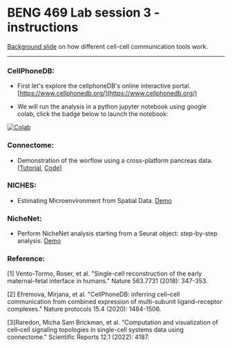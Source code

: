 # BENG 469 Lab session 3 - instructions

[Background slide](https://docs.google.com/presentation/d/1Wsw-ZFaIEPDwmTcfwu-B2BNArz7KvRhLEnfrZf6lGYg/edit?usp=sharing) on how different cell-cell communication tools work. 

---

### CellPhoneDB:

- First let's explore the cellphoneDB's online interactive portal. [https://www.cellphonedb.org/](https://www.cellphonedb.org/)

- We will run the analysis in a python jupyter notebook using google colab, click the badge below to launch the notebook:

[![Colab](https://colab.research.google.com/assets/colab-badge.svg)](https://colab.research.google.com/github/MingyuYang-Yale/BENG469/blob/main/FA23/Lab3-scRNAseq-CellCommunication/cellphoneDB.ipynb)


### Connectome:

- Demonstration of the worflow using a cross-platform pancreas data. [[Tutorial](https://msraredon.github.io/Connectome/articles/01%20Connectome%20Workflow.html), [Code](https://yale.instructure.com/courses/88336/files/folder/10-3-2023%20_%20L3%20_%20scRNA-seq%20(3)%20cell-cell%20communication)]

### NICHES:

- Estimating Microenvironment from Spatial Data. [Demo](https://msraredon.github.io/NICHES/articles/01%20NICHES%20Spatial.html)

### NicheNet:

- Perform NicheNet analysis starting from a Seurat object: step-by-step analysis. [Demo](https://github.com/saeyslab/nichenetr/blob/master/vignettes/seurat_steps.md)



### Reference:

<a id="1">[1]</a> Vento-Tormo, Roser, et al. "Single-cell reconstruction of the early maternal–fetal interface in humans." Nature 563.7731 (2018): 347-353.

<a id="2">[2]</a> Efremova, Mirjana, et al. "CellPhoneDB: inferring cell–cell communication from combined expression of multi-subunit ligand–receptor complexes." Nature protocols 15.4 (2020): 1484-1506.

<a id="3">[3]</a>Raredon, Micha Sam Brickman, et al. "Computation and visualization of cell–cell signaling topologies in single-cell systems data using connectome." Scientific Reports 12.1 (2022): 4187.
